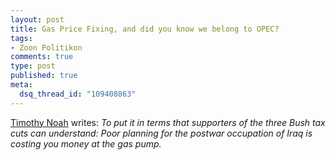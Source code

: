 ```yaml
--- 
layout: post
title: Gas Price Fixing, and did you know we belong to OPEC?
tags: 
- Zoon Politikon
comments: true
type: post
published: true
meta: 
  dsq_thread_id: "109408863"
---
```

<a href="http://slate.msn.com/id/2100772/">Timothy Noah</a> writes: <i>To put it in terms that supporters of the three Bush tax cuts can understand: Poor planning for the postwar occupation of Iraq is costing you money at the gas pump.</i>
